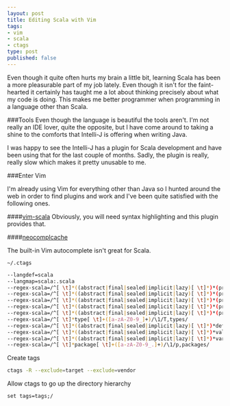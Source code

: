 ```yaml
---
layout: post
title: Editing Scala with Vim
tags:
- vim
- scala
- ctags
type: post
published: false
---
```


Even though it quite often hurts my brain a little bit, learning Scala has been
a more pleasurable part of my job lately. Even though it isn't for the
faint-hearted it certainly has taught me a lot about thinking precisely about
what my code is doing. This makes me better programmer when programming in a
language other than Scala.

###Tools
Even though the language is beautiful the tools aren't. I'm not really an IDE
lover, quite the opposite, but I have come around to taking a shine to the
comforts that Intelli-J is offering when writing Java.

I was happy to see the Intelli-J has a plugin for Scala development and have
been using that for the last couple of months. Sadly, the plugin is really,
really slow which makes it pretty unusable to me.

###Enter Vim

I'm already using Vim for everything other than Java so I hunted around the
web in order to find plugins and work and I've been quite satisfied with the
following ones.

####[vim-scala](vim-scala)
Obviously, you will need syntax highlighting and this plugin provides that.

####[neocomplcache](https://github.com/Shougo/neocomplcache)

The built-in Vim autocomplete isn't great for Scala.

`~/.ctags`

```bash
--langdef=scala
--langmap=scala:.scala
--regex-scala=/^[ \t]*((abstract|final|sealed|implicit|lazy)[ \t]*)*(private|protected)?[ \t]*class[ \t]+([a-zA-Z0-9_]+)/\4/c,classes/
--regex-scala=/^[ \t]*((abstract|final|sealed|implicit|lazy)[ \t]*)*(private|protected)?[ \t]*object[ \t]+([a-zA-Z0-9_]+)/\4/c,objects/
--regex-scala=/^[ \t]*((abstract|final|sealed|implicit|lazy)[ \t]*)*(private|protected)?[ \t]*case class[ \t]+([a-zA-Z0-9_]+)/\4/c,case classes/
--regex-scala=/^[ \t]*((abstract|final|sealed|implicit|lazy)[ \t]*)*(private|protected)?[ \t]*case object[ \t]+([a-zA-Z0-9_]+)/\4/c,case objects/
--regex-scala=/^[ \t]*((abstract|final|sealed|implicit|lazy)[ \t]*)*(private|protected)?[ \t]*trait[ \t]+([a-zA-Z0-9_]+)/\4/t,traits/
--regex-scala=/^[ \t]*type[ \t]+([a-zA-Z0-9_]+)/\1/T,types/
--regex-scala=/^[ \t]*((abstract|final|sealed|implicit|lazy)[ \t]*)*def[ \t]+([a-zA-Z0-9_]+)/\3/m,methods/
--regex-scala=/^[ \t]*((abstract|final|sealed|implicit|lazy)[ \t]*)*val[ \t]+([a-zA-Z0-9_]+)/\3/l,constants/
--regex-scala=/^[ \t]*((abstract|final|sealed|implicit|lazy)[ \t]*)*var[ \t]+([a-zA-Z0-9_]+)/\3/l,variables/
--regex-scala=/^[ \t]*package[ \t]+([a-zA-Z0-9_.]+)/\1/p,packages/
```

Create tags

```bash
ctags -R --exclude=target --exclude=vendor
```
Allow ctags to go up the directory hierarchy

```set tags=tags;/```
